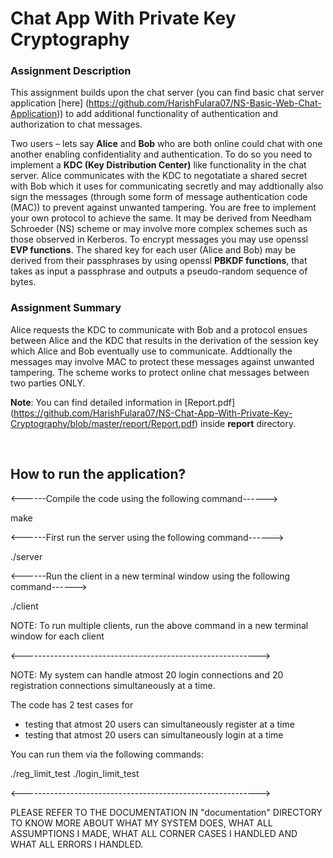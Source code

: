 # Chat App With Private Key Cryptography

### Assignment Description

This assignment builds upon the chat server (you can find basic chat server application [here] (https://github.com/HarishFulara07/NS-Basic-Web-Chat-Application)) to add additional functionality of authentication and authorization to chat messages.

Two users – lets say **Alice** and **Bob** who are both online could chat with one another enabling confidentiality and authentication. To do so you need to implement a **KDC (Key Distribution Center)** like functionality in the chat server. Alice communicates with the KDC to negotatiate a shared secret with Bob which it uses for communicating secretly and may addtionally also sign the messages (through some form of message authentication code (MAC)) to prevent against unwanted tampering. You are free to implement your own protocol to achieve the same. It may be derived from Needham Schroeder (NS) scheme or may involve more complex schemes such as those observed in Kerberos. To encrypt messages you may use openssl **EVP functions**. The shared key for each user (Alice and Bob) may be derived from their passphrases by using openssl **PBKDF functions**, that takes as input a passphrase and outputs a pseudo-random sequence of bytes.

### Assignment Summary

Alice requests the KDC to communicate with Bob and a protocol ensues between Alice and the KDC that results in the derivation of the session key which Alice and Bob eventually use to communicate. Addtionally the messages may involve MAC to protect these messages against unwanted tampering. The scheme works to protect online chat messages between two parties ONLY.

**Note**: You can find detailed information in [Report.pdf] (https://github.com/HarishFulara07/NS-Chat-App-With-Private-Key-Cryptography/blob/master/report/Report.pdf) inside **report** directory.

<br>

## How to run the application?

<------Compile the code using the following command------>

make

<------First run the server using the following command------>

./server

<------Run the client in a new terminal window using the following command------>

./client

NOTE: To run multiple clients, run the above command in a new terminal window for each client

<----------------------------------------------------------->

NOTE: My system can handle atmost 20 login connections and 20 registration connections simultaneously at a time.

The code has 2 test cases for

- testing that atmost 20 users can simultaneously register at a time
- testing that atmost 20 users can simultaneously login at a time

You can run them via the following commands:

./reg_limit_test
./login_limit_test


<----------------------------------------------------------->

PLEASE REFER TO THE DOCUMENTATION IN "documentation" DIRECTORY TO KNOW MORE ABOUT WHAT MY SYSTEM DOES, WHAT ALL ASSUMPTIONS I MADE, WHAT ALL CORNER CASES I HANDLED AND WHAT ALL ERRORS I HANDLED.
